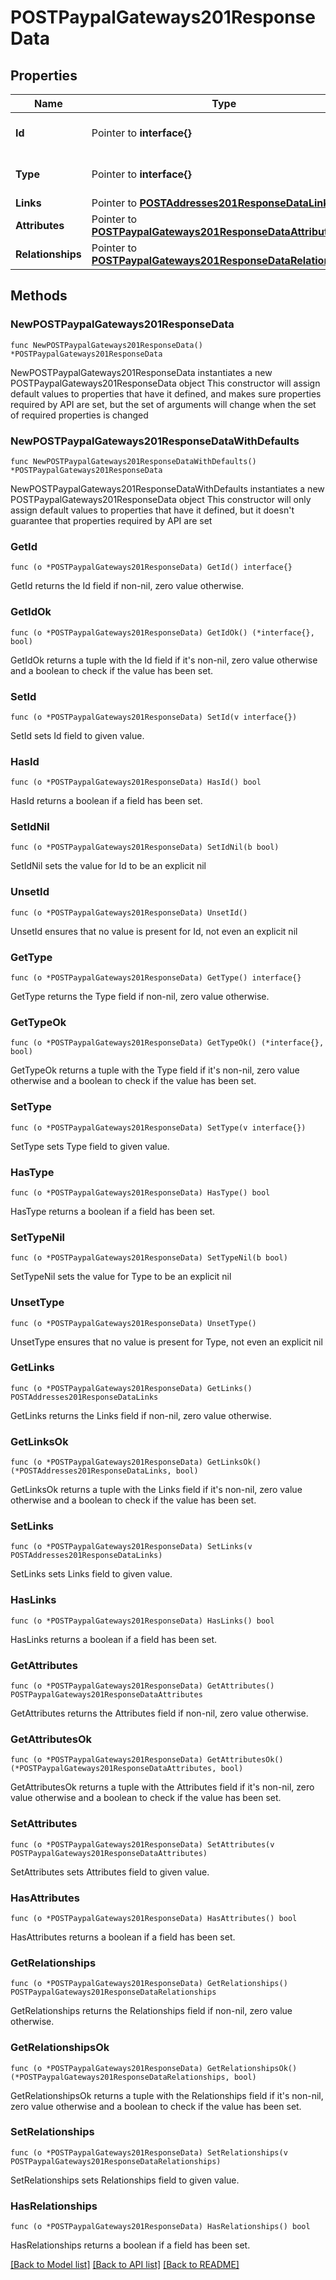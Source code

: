 # POSTPaypalGateways201ResponseData

## Properties

Name | Type | Description | Notes
------------ | ------------- | ------------- | -------------
**Id** | Pointer to **interface{}** | The resource&#39;s id | [optional] 
**Type** | Pointer to **interface{}** | The resource&#39;s type | [optional] 
**Links** | Pointer to [**POSTAddresses201ResponseDataLinks**](POSTAddresses201ResponseDataLinks.md) |  | [optional] 
**Attributes** | Pointer to [**POSTPaypalGateways201ResponseDataAttributes**](POSTPaypalGateways201ResponseDataAttributes.md) |  | [optional] 
**Relationships** | Pointer to [**POSTPaypalGateways201ResponseDataRelationships**](POSTPaypalGateways201ResponseDataRelationships.md) |  | [optional] 

## Methods

### NewPOSTPaypalGateways201ResponseData

`func NewPOSTPaypalGateways201ResponseData() *POSTPaypalGateways201ResponseData`

NewPOSTPaypalGateways201ResponseData instantiates a new POSTPaypalGateways201ResponseData object
This constructor will assign default values to properties that have it defined,
and makes sure properties required by API are set, but the set of arguments
will change when the set of required properties is changed

### NewPOSTPaypalGateways201ResponseDataWithDefaults

`func NewPOSTPaypalGateways201ResponseDataWithDefaults() *POSTPaypalGateways201ResponseData`

NewPOSTPaypalGateways201ResponseDataWithDefaults instantiates a new POSTPaypalGateways201ResponseData object
This constructor will only assign default values to properties that have it defined,
but it doesn't guarantee that properties required by API are set

### GetId

`func (o *POSTPaypalGateways201ResponseData) GetId() interface{}`

GetId returns the Id field if non-nil, zero value otherwise.

### GetIdOk

`func (o *POSTPaypalGateways201ResponseData) GetIdOk() (*interface{}, bool)`

GetIdOk returns a tuple with the Id field if it's non-nil, zero value otherwise
and a boolean to check if the value has been set.

### SetId

`func (o *POSTPaypalGateways201ResponseData) SetId(v interface{})`

SetId sets Id field to given value.

### HasId

`func (o *POSTPaypalGateways201ResponseData) HasId() bool`

HasId returns a boolean if a field has been set.

### SetIdNil

`func (o *POSTPaypalGateways201ResponseData) SetIdNil(b bool)`

 SetIdNil sets the value for Id to be an explicit nil

### UnsetId
`func (o *POSTPaypalGateways201ResponseData) UnsetId()`

UnsetId ensures that no value is present for Id, not even an explicit nil
### GetType

`func (o *POSTPaypalGateways201ResponseData) GetType() interface{}`

GetType returns the Type field if non-nil, zero value otherwise.

### GetTypeOk

`func (o *POSTPaypalGateways201ResponseData) GetTypeOk() (*interface{}, bool)`

GetTypeOk returns a tuple with the Type field if it's non-nil, zero value otherwise
and a boolean to check if the value has been set.

### SetType

`func (o *POSTPaypalGateways201ResponseData) SetType(v interface{})`

SetType sets Type field to given value.

### HasType

`func (o *POSTPaypalGateways201ResponseData) HasType() bool`

HasType returns a boolean if a field has been set.

### SetTypeNil

`func (o *POSTPaypalGateways201ResponseData) SetTypeNil(b bool)`

 SetTypeNil sets the value for Type to be an explicit nil

### UnsetType
`func (o *POSTPaypalGateways201ResponseData) UnsetType()`

UnsetType ensures that no value is present for Type, not even an explicit nil
### GetLinks

`func (o *POSTPaypalGateways201ResponseData) GetLinks() POSTAddresses201ResponseDataLinks`

GetLinks returns the Links field if non-nil, zero value otherwise.

### GetLinksOk

`func (o *POSTPaypalGateways201ResponseData) GetLinksOk() (*POSTAddresses201ResponseDataLinks, bool)`

GetLinksOk returns a tuple with the Links field if it's non-nil, zero value otherwise
and a boolean to check if the value has been set.

### SetLinks

`func (o *POSTPaypalGateways201ResponseData) SetLinks(v POSTAddresses201ResponseDataLinks)`

SetLinks sets Links field to given value.

### HasLinks

`func (o *POSTPaypalGateways201ResponseData) HasLinks() bool`

HasLinks returns a boolean if a field has been set.

### GetAttributes

`func (o *POSTPaypalGateways201ResponseData) GetAttributes() POSTPaypalGateways201ResponseDataAttributes`

GetAttributes returns the Attributes field if non-nil, zero value otherwise.

### GetAttributesOk

`func (o *POSTPaypalGateways201ResponseData) GetAttributesOk() (*POSTPaypalGateways201ResponseDataAttributes, bool)`

GetAttributesOk returns a tuple with the Attributes field if it's non-nil, zero value otherwise
and a boolean to check if the value has been set.

### SetAttributes

`func (o *POSTPaypalGateways201ResponseData) SetAttributes(v POSTPaypalGateways201ResponseDataAttributes)`

SetAttributes sets Attributes field to given value.

### HasAttributes

`func (o *POSTPaypalGateways201ResponseData) HasAttributes() bool`

HasAttributes returns a boolean if a field has been set.

### GetRelationships

`func (o *POSTPaypalGateways201ResponseData) GetRelationships() POSTPaypalGateways201ResponseDataRelationships`

GetRelationships returns the Relationships field if non-nil, zero value otherwise.

### GetRelationshipsOk

`func (o *POSTPaypalGateways201ResponseData) GetRelationshipsOk() (*POSTPaypalGateways201ResponseDataRelationships, bool)`

GetRelationshipsOk returns a tuple with the Relationships field if it's non-nil, zero value otherwise
and a boolean to check if the value has been set.

### SetRelationships

`func (o *POSTPaypalGateways201ResponseData) SetRelationships(v POSTPaypalGateways201ResponseDataRelationships)`

SetRelationships sets Relationships field to given value.

### HasRelationships

`func (o *POSTPaypalGateways201ResponseData) HasRelationships() bool`

HasRelationships returns a boolean if a field has been set.


[[Back to Model list]](../README.md#documentation-for-models) [[Back to API list]](../README.md#documentation-for-api-endpoints) [[Back to README]](../README.md)


